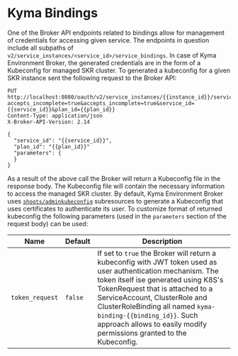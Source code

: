 # Kyma Bindings

One of the Broker API endpoints related to bindings allow for management of credentials for accessing given service. The endpoints in question include all subpaths of `v2/service_instances/<service_id>/service_bindings`. In case of Kyma Environment Broker, the generated credentials are in the form of a Kubeconfig for managed SKR cluster. To generated a kubeconfig for a given SKR instance sent the following request to the Broker API:

```
PUT http://localhost:8080/oauth/v2/service_instances/{{instance_id}}/service_bindings/{{binding_id}}?accepts_incomplete=true&accepts_incomplete=true&service_id={{service_id}}&plan_id={{plan_id}}
Content-Type: application/json
X-Broker-API-Version: 2.14

{
  "service_id": "{{service_id}}",
  "plan_id": "{{plan_id}}"
  "parameters": {
  }
}
```

As a result of the above call the Broker will return a Kubeconfig file in the response body. The Kubeconfig file will contain the necessary information to access the managed SKR cluster. By default, Kyma Environment Broker uses [`shoots/adminkubeconfig`](https://github.com/gardener/gardener/blob/master/docs/usage/shoot_access.md#shootsadminkubeconfig-subresource) subresources to generate a Kubeconfig that uses certificates to authenticate its user. To customize format of returned kubeconfig the following parameters (used in the `parameters` section of the request body) can be used:

| Name | Default | Description |
|---|---|---|
| `token_request` | `false` | If set to `true` the Broker will return a kubeconfig with JWT token used as user authentication mechanism. The token itself ise generated using K8S's TokenRequest that is attached to a ServiceAccount, ClusterRole and ClusterRoleBinding all named `kyma-binding-{{binding_id}}`. Such approach allows to easily modify permissions granted to the Kubeconfig. |